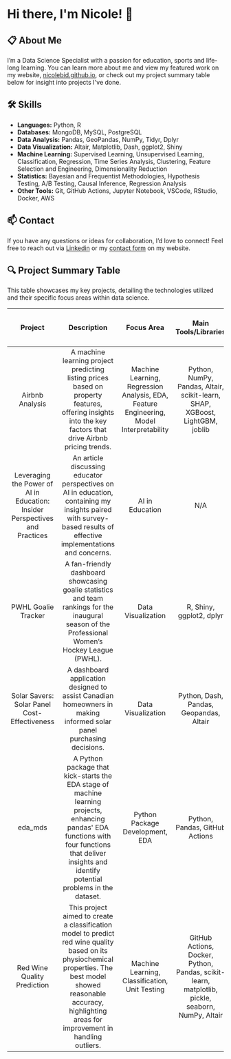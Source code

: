 # Hi there, I'm Nicole! 👋

## 📋 About Me
I’m a Data Science Specialist with a passion for education, sports and life-long learning. You can learn more about me and view my featured work on my website, [nicolebid.github.io](https://nicolebid.github.io), or check out my project summary table below for insight into projects I've done.

## 🛠 Skills
- **Languages:** Python, R
- **Databases:** MongoDB, MySQL, PostgreSQL
- **Data Analysis:** Pandas, GeoPandas, NumPy, Tidyr, Dplyr
- **Data Visualization:** Altair, Matplotlib, Dash, ggplot2, Shiny
- **Machine Learning:** Supervised Learning, Unsupervised Learning, Classification, Regression, Time Series Analysis, Clustering, Feature Selection and Engineering, Dimensionality Reduction
- **Statistics:** Bayesian and Frequentist Methodologies, Hypothesis Testing, A/B Testing, Causal Inference, Regression Analysis
- **Other Tools:** Git, GitHub Actions, Jupyter Notebook, VSCode, RStudio, Docker, AWS

## 📫 Contact

If you have any questions or ideas for collaboration, I’d love to connect! Feel free to reach out via [Linkedin](https://linkedin.com/in/nicolebidwell) or my [contact form](https://nicolebid.github.io/#contact) on my website.

## 🔍 Project Summary Table 

This table showcases my key projects, detailing the technologies utilized and their specific focus areas within data science.

| Project       | Description                          | Focus Area         | Main Tools/Libraries      | Completion Date <br> (YYYY-MM)       | Link                        |
|:-------------:|:------------------------------------:|:--------------------:|:----------------------------:|:------------:|:---------------------------:|
| Airbnb Analysis   | A machine learning project predicting listing prices based on property features, offering insights into the key factors that drive Airbnb pricing trends.   | Machine Learning, Regression Analysis, EDA, Feature Engineering, Model Interpretability  | Python, NumPy, Pandas, Altair, scikit-learn, SHAP, XGBoost, LightGBM, joblib          | 2024-09   |  [Repo](https://github.com/MoNorouzi23/Airbnb_analysis/tree/main)<br><br>[Report](https://github.com/MoNorouzi23/Airbnb_analysis/blob/main/Airbnb_analysis_report_copy.pdf) |
| Leveraging the Power of AI in Education: Insider Perspectives and Practices   | An article discussing educator perspectives on AI in education, containing my insights paired with survey-based results of effective implementations and concerns.   | AI in Education  | N/A      | 2024-08   |  [Medium Article](https://medium.com/@nrbidwell/leveraging-the-power-of-ai-in-education-insider-perspectives-and-practices-0679cb21d467) |
| PWHL Goalie Tracker     | A fan-friendly dashboard showcasing goalie statistics and team rankings for the inaugural season of the Professional Women’s Hockey League (PWHL).      | Data Visualization    | R, Shiny, ggplot2, dplyr     | 2024-07   | [Repo](https://github.com/nicolebid/pwhl_goalie_tracker)<br><br>[App](https://2wc8dv-nicole-bidwell.shinyapps.io/pwhl_goalie_tracker/)|
| Solar Savers: Solar Panel Cost-Effectiveness  | A dashboard application designed to assist Canadian homeowners in making informed solar panel purchasing decisions.      | Data Visualization      | Python, Dash, Pandas, Geopandas, Altair       | 2024-04   | [Repo](https://github.com/UBC-MDS/DSCI-532_2024_9_solar-savers)<br><br>[App](https://dsci-532-2024-9-solar-savers.onrender.com/) |
| eda_mds | A Python package that kick-starts the EDA stage of machine learning projects, enhancing pandas' EDA functions with four functions that deliver insights and identify potential problems in the dataset.  | Python Package Development, EDA  | Python, Pandas, GitHub Actions | 2024-02   |  [Repo](https://github.com/UBC-MDS/eda_mds)<br><br>[Vingette](https://eda-mds.readthedocs.io/en/latest/example.html)|
| Red Wine Quality Prediction  | This project aimed to create a classification model to predict red wine quality based on its physiochemical properties. The best model showed reasonable accuracy, highlighting areas for improvement in handling outliers.  | Machine Learning, Classification, Unit Testing  | GitHub Actions, Docker, Python, Pandas, scikit-learn, matplotlib, pickle, seaborn, NumPy, Altair      | 2023-12   |  [Repo](https://github.com/UBC-MDS/Red-Wine-Quality-Prediction)<br><br>[Report](https://ubc-mds.github.io/Red-Wine-Quality-Prediction/red_wine_quality_prediction.html) |
